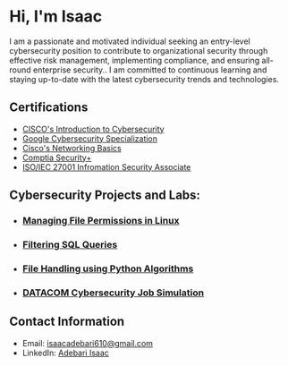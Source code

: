 # Hi, I'm Isaac

I am a passionate and motivated individual seeking an entry-level cybersecurity position to contribute to organizational security through effective risk management, implementing 
compliance, and ensuring all-round enterprise security.. I am committed to continuous learning and staying up-to-date with the latest cybersecurity trends and technologies.

## Certifications

- [CISCO's Introduction to Cybersecurity](https://www.credly.com/badges/20980193-d114-40b7-b2a0-be9ae60c8140/linked_in?t=rwji93)
- [Google Cybersecurity Specialization](https://www.coursera.org/account/accomplishments/specialization/certificate/GVKDJR7KRBYW)
- [Cisco's Networking Basics](https://www.credly.com/badges/089892f8-982c-4ba4-8a66-a5fa921233ca/public_url)
- [Comptia Security+](https://www.credly.com/badges/63c18ad7-905e-4926-aaee-56c1ca36b41e/public_url)
- [ISO/IEC 27001 Infromation Security Associate](https://www.skillfront.com/Badges/77666526928209)

## Cybersecurity Projects and Labs:

- ### [Managing File Permissions in Linux](https://github.com/mikeal-12/File-Permissions-in-Linux)
- ### [Filtering SQL Queries](https://github.com/mikeal-12/Apply-Filters-To-SQL-Queries)
- ### [File Handling using Python Algorithms](https://github.com/mikeal-12/File-handling-using-Python-algorithms)
- ### [DATACOM Cybersecurity Job Simulation]()



<!--
### Project Name 2

- Description: Briefly describe the project and your role.
- Technologies Used: List the technologies or tools you used.
- Link: Provide a link to the project repository or any relevant documentation. -->

## Contact Information

- Email: isaacadebari610@gmail.com
- LinkedIn: [Adebari Isaac](https://www.linkedin.com/in/adebari-isaac)
